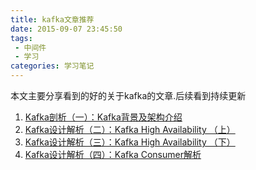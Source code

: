 ```yaml
---
title: kafka文章推荐
date: 2015-09-07 23:45:50
tags:
 - 中间件
 - 学习
categories: 学习笔记
---
```


本文主要分享看到的好的关于kafka的文章.后续看到持续更新

1. [Kafka剖析（一）：Kafka背景及架构介绍](http://www.infoq.com/cn/articles/kafka-analysis-part-1)
2. [Kafka设计解析（二）：Kafka High Availability （上）](http://www.infoq.com/cn/articles/kafka-analysis-part-2)
3. [Kafka设计解析（三）：Kafka High Availability （下）](http://www.infoq.com/cn/articles/kafka-analysis-part-3)
4. [Kafka设计解析（四）：Kafka Consumer解析](http://www.infoq.com/cn/articles/kafka-analysis-part-4)
